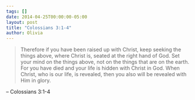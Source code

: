 ```yaml
---
tags: []
date: 2014-04-25T00:00:00-05:00
layout: post
title: "Colossians 3:1-4"
author: Olivia
---
```


> Therefore if you have been raised up with Christ, keep seeking the things above, where Christ is, seated at the right hand of God. Set your mind on the things above, not on the things that are on the earth. For you have died and your life is hidden with Christ in God. When Christ, who is our life, is revealed, then you also will be revealed with Him in glory. 

– Colossians 3:1-4
